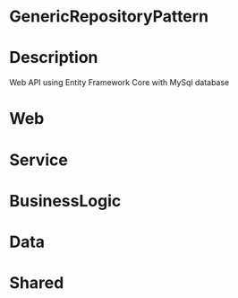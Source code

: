 # GenericRepositoryPattern
# Description
Web API using Entity Framework Core with MySql database
# Web
# Service
# BusinessLogic
# Data
# Shared

